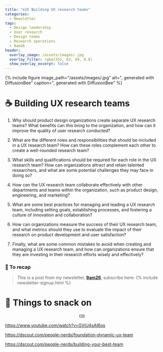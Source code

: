 ```yaml
---
title: "e25 Building UX research teams"
categories:
  - Newsletter
tags:
  - Design leadership
  - User research
  - Design teams
  - Research operations
  - 9am26
header:
  overlay_image: /assets/images/.jpg
  overlay_filter: rgba(255, 63, 49, 0.8)
  show_overlay_excerpt: false
---
```


{% include figure image_path="/assets/images/.jpg" alt=", generated with DiffusionBee" caption=", generated with DiffusionBee" %}

# ☕ Building UX research teams

1.  Why should product design organizations create separate UX research teams? What benefits can this bring to the organization, and how can it improve the quality of user research conducted?
    
2.  What are the different roles and responsibilities that should be included in a UX research team? How can these roles complement each other to create a well-rounded research team?
    
3.  What skills and qualifications should be required for each role in the UX research team? How can organizations attract and retain talented researchers, and what are some potential challenges they may face in doing so?
    
4.  How can the UX research team collaborate effectively with other departments and teams within the organization, such as product design, engineering, and marketing?
    
5.  What are some best practices for managing and leading a UX research team, including setting goals, establishing processes, and fostering a culture of innovation and collaboration?
    
6.  How can organizations measure the success of their UX research team, and what metrics should they use to evaluate the impact of their research on product development and user satisfaction?
    
7.  Finally, what are some common mistakes to avoid when creating and managing a UX research team, and how can organizations ensure that they are investing in their research efforts wisely and effectively?

### 🥤 To recap

> This is a post from my newsletter, **[9am26](https://polgarp.com/categories/newsletter/)**, subscribe here:
> {% include newsletter-signup.html %}

# 🍪 Things to snack on

<p style="text-align: center;">🁃</p>


https://www.youtube.com/watch?v=GViU4sAI6os

https://dscout.com/people-nerds/foundation-dynamic-ux-team

https://dscout.com/people-nerds/building-your-best-team
